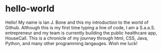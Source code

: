 # hello-world
Hello! My name is Ian J. Bone and this my introduction to the world of Github. Although this is my first time typing a line of code, I am a S.a.a.S. entrepreneur and my team is currently building the public healthcare app, HouseCall. This is a chronicle of my journey through html, CSS, Java, Python, and many other programming langauges. Wish me luck! 
